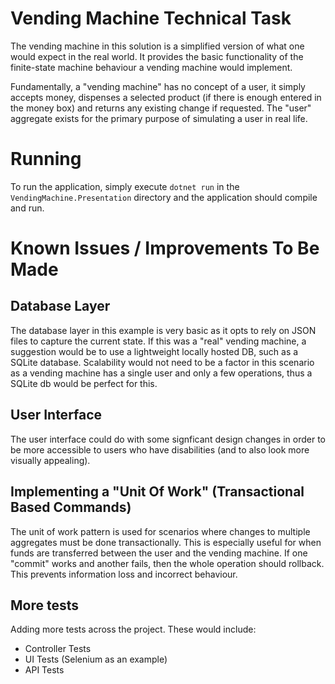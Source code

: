 # Vending Machine Technical Task

The vending machine in this solution is a simplified version of what one would expect in the real world. It provides the basic functionality of the finite-state machine behaviour a vending machine would implement.

Fundamentally, a "vending machine" has no concept of a user, it simply accepts money, dispenses a selected product (if there is enough entered in the money box) and returns any existing change if requested.
The "user" aggregate exists for the primary purpose of simulating a user in real life.

# Running

To run the application, simply execute `dotnet run` in the `VendingMachine.Presentation` directory and the application should compile and run.

# Known Issues / Improvements To Be Made

## Database Layer

The database layer in this example is very basic as it opts to rely on JSON files to capture the current state. 
If this was a "real" vending machine, a suggestion would be to use a lightweight locally hosted DB, such as a SQLite database. 
Scalability would not need to be a factor in this scenario as a vending machine has a single user and only a few operations, thus a SQLite db would be perfect for this.

## User Interface

The user interface could do with some signficant design changes in order to be more accessible to users who have disabilities (and to also look more visually appealing).

## Implementing a "Unit Of Work" (Transactional Based Commands)

The unit of work pattern is used for scenarios where changes to multiple aggregates must be done transactionally. 
This is especially useful for when funds are transferred between the user and the vending machine. If one "commit" works and another fails, then the whole operation should rollback. This prevents information loss and incorrect behaviour.

## More tests

Adding more tests across the project. These would include:
- Controller Tests
- UI Tests (Selenium as an example)
- API Tests